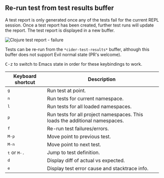 ## Re-run test from  test results buffer
A test report is only generated once any of the tests fail for the current REPL session.  Once a test report has been created, further test runs will update the report.  The test report is displayed in a new buffer.

![Clojure test report - failure](https://raw.githubusercontent.com/practicalli/graphic-design/live/editors/spacemacs/screenshots/spacemacs-cider-test-report-fail.png)

Tests can be re-run from the `*cider-test-results*` buffer, although this buffer does not support Evil normal state (PR's welcome).

<kbd>C-z</kbd> to switch to Emacs state in order for these keybindings to work.

| Keyboard shortcut              | Description                                                                 |
|--------------------------------|-----------------------------------------------------------------------------|
| <kbd>g</kbd>                   | Run test at point.                                                          |
| <kbd>n</kbd>                   | Run tests for current namespace.                                            |
| <kbd>l</kbd>                   | Run tests for all loaded namespaces.                                        |
| <kbd>p</kbd>                   | Run tests for all project namespaces. This loads the additional namespaces. |
| <kbd>f</kbd>                   | Re-run test failures/errors.                                                |
| <kbd>M-p</kbd>                 | Move point to previous test.                                                |
| <kbd>M-n</kbd>                 | Move point to next test.                                                    |
| <kbd>t</kbd> or <kbd>M-.</kbd> | Jump to test definition.                                                    |
| <kbd>d</kbd>                   | Display diff of actual vs expected.                                         |
| <kbd>e</kbd>                   | Display test error cause and stacktrace info.                               |
